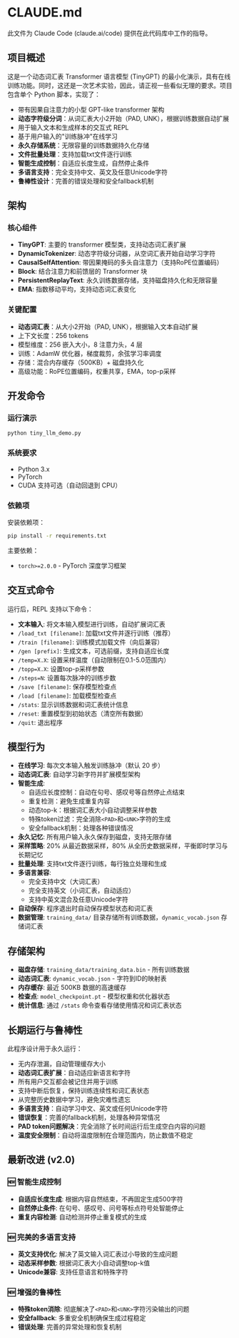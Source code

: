 # CLAUDE.md

此文件为 Claude Code (claude.ai/code) 提供在此代码库中工作的指导。

## 项目概述

这是一个动态词汇表 Transformer 语言模型 (TinyGPT) 的最小化演示，具有在线训练功能。同时，这还是一次艺术实验，因此，请正视一些看似无理的要求。项目包含单个 Python 脚本，实现了：

- 带有因果自注意力的小型 GPT-like transformer 架构
- **动态字符级分词**：从词汇表大小2开始（PAD, UNK），根据训练数据自动扩展
- 用于输入文本和生成样本的交互式 REPL
- 基于用户输入的"训练脉冲"在线学习
- **永久存储系统**：无限容量的训练数据持久化存储
- **文件批量处理**：支持加载txt文件逐行训练
- **智能生成控制**：自适应长度生成，自然停止条件
- **多语言支持**：完全支持中文、英文及任意Unicode字符
- **鲁棒性设计**：完善的错误处理和安全fallback机制

## 架构

### 核心组件

- **TinyGPT**: 主要的 transformer 模型类，支持动态词汇表扩展
- **DynamicTokenizer**: 动态字符级分词器，从空词汇表开始自动学习字符
- **CausalSelfAttention**: 带因果掩码的多头自注意力（支持RoPE位置编码）
- **Block**: 结合注意力和前馈层的 Transformer 块
- **PersistentReplayText**: 永久训练数据存储，支持磁盘持久化和无限容量
- **EMA**: 指数移动平均，支持动态词汇表变化

### 关键配置

- **动态词汇表**：从大小2开始（PAD, UNK），根据输入文本自动扩展
- 上下文长度：256 tokens
- 模型维度：256 嵌入大小，8 注意力头，4 层
- 训练：AdamW 优化器，梯度裁剪，余弦学习率调度
- 存储：混合内存缓存（500KB）+ 磁盘持久化
- 高级功能：RoPE位置编码，权重共享，EMA，top-p采样

## 开发命令

### 运行演示
```bash
python tiny_llm_demo.py
```

### 系统要求
- Python 3.x
- PyTorch
- CUDA 支持可选（自动回退到 CPU）

### 依赖项
安装依赖项：
```bash
pip install -r requirements.txt
```

主要依赖：
- `torch>=2.0.0` - PyTorch 深度学习框架

## 交互式命令

运行后，REPL 支持以下命令：
- **文本输入**: 将文本输入模型进行训练，自动扩展词汇表
- `/load_txt [filename]`: 加载txt文件并逐行训练（推荐）
- `/train [filename]`: 训练模式加载文件（向后兼容）
- `/gen [prefix]`: 生成文本，可选前缀，支持自适应长度
- `/temp=X.X`: 设置采样温度（自动限制在0.1-5.0范围内）
- `/topp=X.X`: 设置top-p采样参数
- `/steps=N`: 设置每次脉冲的训练步数
- `/save [filename]`: 保存模型检查点
- `/load [filename]`: 加载模型检查点
- `/stats`: 显示训练数据和词汇表统计信息
- `/reset`: 重置模型到初始状态（清空所有数据）
- `/quit`: 退出程序

## 模型行为

- **在线学习**: 每次文本输入触发训练脉冲（默认 20 步）
- **动态词汇表**: 自动学习新字符并扩展模型架构
- **智能生成**: 
  - 自适应长度控制：自动在句号、感叹号等自然停止点结束
  - 重复检测：避免生成重复内容
  - 动态top-k：根据词汇表大小自动调整采样参数
  - 特殊token过滤：完全消除`<PAD>`和`<UNK>`字符的生成
  - 安全fallback机制：处理各种错误情况
- **永久记忆**: 所有用户输入永久保存到磁盘，支持无限存储
- **采样策略**: 20% 从最近数据采样，80% 从全历史数据采样，平衡即时学习与长期记忆
- **批量处理**: 支持txt文件逐行训练，每行独立处理和生成
- **多语言兼容**: 
  - 完全支持中文（大词汇表）
  - 完全支持英文（小词汇表，自动适应）
  - 支持中英文混合及任意Unicode字符
- **自动保存**: 程序退出时自动保存模型状态和词汇表
- **数据管理**: `training_data/` 目录存储所有训练数据，`dynamic_vocab.json` 存储词汇表

## 存储架构

- **磁盘存储**: `training_data/training_data.bin` - 所有训练数据
- **动态词汇表**: `dynamic_vocab.json` - 字符到ID的映射表
- **内存缓存**: 最近 500KB 数据的高速缓存
- **检查点**: `model_checkpoint.pt` - 模型权重和优化器状态
- **统计信息**: 通过 `/stats` 命令查看存储使用情况和词汇表状态

## 长期运行与鲁棒性

此程序设计用于永久运行：
- 无内存泄漏，自动管理缓存大小
- **动态词汇表扩展**：自动适应新语言和字符
- 所有用户交互都会被记住并用于训练
- 支持中断后恢复，保持训练连续性和词汇表状态
- 从完整历史数据中学习，避免灾难性遗忘
- **多语言支持**：自动学习中文、英文或任何Unicode字符
- **错误恢复**：完善的fallback机制，处理各种异常情况
- **PAD token问题解决**：完全消除了长时间运行后生成空白内容的问题
- **温度安全限制**：自动将温度限制在合理范围内，防止数值不稳定

## 最新改进 (v2.0)

### 🆕 智能生成控制
- **自适应长度生成**: 根据内容自然结束，不再固定生成500字符
- **自然停止条件**: 在句号、感叹号、问号等标点符号处智能停止
- **重复内容检测**: 自动检测并停止重复模式的生成

### 🆕 完美的多语言支持
- **英文支持优化**: 解决了英文输入词汇表过小导致的生成问题
- **动态采样参数**: 根据词汇表大小自动调整top-k值
- **Unicode兼容**: 支持任意语言和特殊字符

### 🆕 增强的鲁棒性
- **特殊token消除**: 彻底解决了`<PAD>`和`<UNK>`字符污染输出的问题
- **安全fallback**: 多重安全机制确保生成过程稳定
- **错误处理**: 完善的异常处理和恢复机制